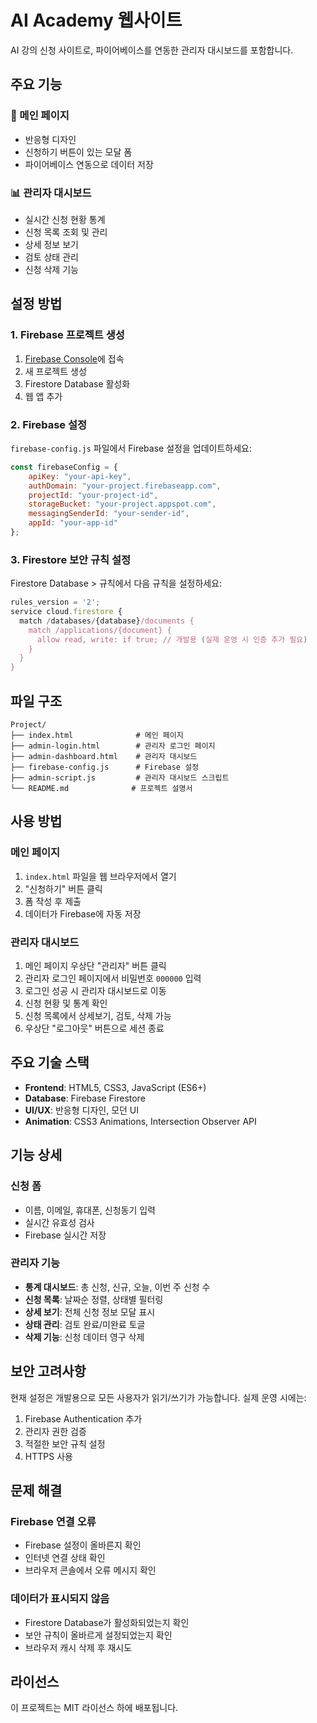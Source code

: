 # AI Academy 웹사이트

AI 강의 신청 사이트로, 파이어베이스를 연동한 관리자 대시보드를 포함합니다.

## 주요 기능

### 🎯 메인 페이지
- 반응형 디자인
- 신청하기 버튼이 있는 모달 폼
- 파이어베이스 연동으로 데이터 저장

### 📊 관리자 대시보드
- 실시간 신청 현황 통계
- 신청 목록 조회 및 관리
- 상세 정보 보기
- 검토 상태 관리
- 신청 삭제 기능

## 설정 방법

### 1. Firebase 프로젝트 생성
1. [Firebase Console](https://console.firebase.google.com/)에 접속
2. 새 프로젝트 생성
3. Firestore Database 활성화
4. 웹 앱 추가

### 2. Firebase 설정
`firebase-config.js` 파일에서 Firebase 설정을 업데이트하세요:

```javascript
const firebaseConfig = {
    apiKey: "your-api-key",
    authDomain: "your-project.firebaseapp.com",
    projectId: "your-project-id",
    storageBucket: "your-project.appspot.com",
    messagingSenderId: "your-sender-id",
    appId: "your-app-id"
};
```

### 3. Firestore 보안 규칙 설정
Firestore Database > 규칙에서 다음 규칙을 설정하세요:

```javascript
rules_version = '2';
service cloud.firestore {
  match /databases/{database}/documents {
    match /applications/{document} {
      allow read, write: if true; // 개발용 (실제 운영 시 인증 추가 필요)
    }
  }
}
```

## 파일 구조

```
Project/
├── index.html              # 메인 페이지
├── admin-login.html        # 관리자 로그인 페이지
├── admin-dashboard.html    # 관리자 대시보드
├── firebase-config.js      # Firebase 설정
├── admin-script.js         # 관리자 대시보드 스크립트
└── README.md              # 프로젝트 설명서
```

## 사용 방법

### 메인 페이지
1. `index.html` 파일을 웹 브라우저에서 열기
2. "신청하기" 버튼 클릭
3. 폼 작성 후 제출
4. 데이터가 Firebase에 자동 저장

### 관리자 대시보드
1. 메인 페이지 우상단 "관리자" 버튼 클릭
2. 관리자 로그인 페이지에서 비밀번호 `000000` 입력
3. 로그인 성공 시 관리자 대시보드로 이동
4. 신청 현황 및 통계 확인
5. 신청 목록에서 상세보기, 검토, 삭제 가능
6. 우상단 "로그아웃" 버튼으로 세션 종료

## 주요 기술 스택

- **Frontend**: HTML5, CSS3, JavaScript (ES6+)
- **Database**: Firebase Firestore
- **UI/UX**: 반응형 디자인, 모던 UI
- **Animation**: CSS3 Animations, Intersection Observer API

## 기능 상세

### 신청 폼
- 이름, 이메일, 휴대폰, 신청동기 입력
- 실시간 유효성 검사
- Firebase 실시간 저장

### 관리자 기능
- **통계 대시보드**: 총 신청, 신규, 오늘, 이번 주 신청 수
- **신청 목록**: 날짜순 정렬, 상태별 필터링
- **상세 보기**: 전체 신청 정보 모달 표시
- **상태 관리**: 검토 완료/미완료 토글
- **삭제 기능**: 신청 데이터 영구 삭제

## 보안 고려사항

현재 설정은 개발용으로 모든 사용자가 읽기/쓰기가 가능합니다. 실제 운영 시에는:

1. Firebase Authentication 추가
2. 관리자 권한 검증
3. 적절한 보안 규칙 설정
4. HTTPS 사용

## 문제 해결

### Firebase 연결 오류
- Firebase 설정이 올바른지 확인
- 인터넷 연결 상태 확인
- 브라우저 콘솔에서 오류 메시지 확인

### 데이터가 표시되지 않음
- Firestore Database가 활성화되었는지 확인
- 보안 규칙이 올바르게 설정되었는지 확인
- 브라우저 캐시 삭제 후 재시도

## 라이선스

이 프로젝트는 MIT 라이선스 하에 배포됩니다. 